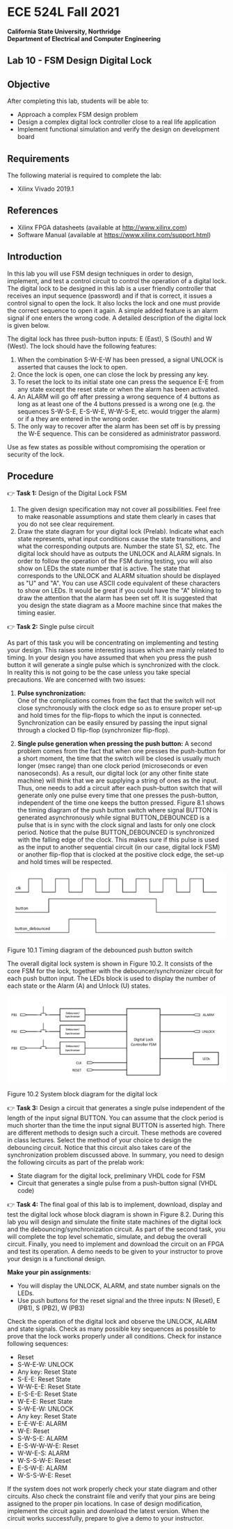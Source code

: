 # ECE 524L Fall 2021
**California State University, Northridge**  
**Department of Electrical and Computer Engineering**  

## Lab 10 - FSM Design Digital Lock

## Objective

After completing this lab, students will be able to:
- Approach a complex FSM design problem
- Design a complex digital lock controller close to a real life application
- Implement functional simulation and verify the design on development board

## Requirements

The following material is required to complete the lab:
- Xilinx Vivado 2019.1

## References

- Xilinx FPGA datasheets (available at http://www.xilinx.com)
- Software Manual (available at https://www.xilinx.com/support.html)

## Introduction

In this lab you will use FSM design techniques in order to design, implement, and test a control circuit to control the operation of a digital lock. The digital lock to be designed in this lab is a user friendly controller that receives an input sequence (password) and if that is correct, it issues a control signal to open the lock. It also locks the lock and one must provide the correct sequence to open it again. A simple added feature is an alarm signal if one enters the wrong code. A detailed description of the digital lock is given below.

The digital lock has three push-button inputs: E (East), S (South) and W (West). The lock should have the following features:

1. When the combination S-W-E-W has been pressed, a signal UNLOCK is asserted that causes the lock to open.
2. Once the lock is open, one can close the lock by pressing any key.
3. To reset the lock to its initial state one can press the sequence E-E from any state except the reset state or when the alarm has been activated.
4. An ALARM will go off after pressing a wrong sequence of 4 buttons as long as at least one of the 4 buttons pressed is a wrong one (e.g. the sequences S-W-S-E, E-S-W-E, W-W-S-E, etc. would trigger the alarm) or if a they are entered in the wrong order.
5. The only way to recover after the alarm has been set off is by pressing the W-E sequence. This can be considered as administrator password.

Use as few states as possible without compromising the operation or security of the lock. 

## Procedure

:point_right: **Task 1:** Design of the Digital Lock FSM

1. The given design specification may not cover all possibilities. Feel free to make reasonable assumptions and state them clearly in cases that you do not see clear requirement.
2. Draw the state diagram for your digital lock (Prelab). Indicate what each state represents, what input conditions cause the state transitions, and what the corresponding outputs are. Number the state S1, S2, etc. The digital lock should have as outputs the UNLOCK and ALARM signals. In order to follow the operation of the FSM during testing, you will also show on LEDs the state number that is active. The state that corresponds to the UNLOCK and ALARM situation should be displayed as "U" and "A". You can use ASCII code equivalent of these characters to show on LEDs. It would be great if you could have the "A" blinking to draw the attention that the alarm has been set off. It is suggested that you design the state diagram as a Moore machine since that makes the timing easier.

:point_right: **Task 2:** Single pulse circuit

As part of this task you will be concentrating on implementing and testing your design. This raises some interesting issues which are mainly related to timing. In your design you have assumed that when you press the push button it will generate a single pulse which is synchronized with the clock. In reality this is not going to be the case unless you take special precautions. We are concerned with two issues:

1. **Pulse synchronization:**  
One of the complications comes from the fact that the switch will not close synchronously with the clock edge so as to ensure proper set-up and hold times for the flip-flops to which the input is connected. Synchronization can be easily ensured by passing the input signal through a clocked D flip-flop (synchronizer flip-flop).

2. **Single pulse generation when pressing the push button:**
A second problem comes from the fact that when one presses the push-button for a short moment, the time that the switch will be closed is usually much longer (msec range) than one clock period (microseconds or even nanoseconds). As a result, our digital lock (or any other finite state machine) will think that we are supplying a string of ones as the input. Thus, one needs to add a circuit after each push-button switch that will generate only one pulse every time that one presses the push-button, independent of the time one keeps the button pressed. Figure 8.1 shows the timing diagram of the push button switch where signal BUTTON is generated asynchronously while signal BUTTON_DEBOUNCED is a pulse that is in sync with the clock signal and lasts for only one clock period. Notice that the pulse BUTTON_DEBOUNCED is synchronized with the falling edge of the clock. This makes sure if this pulse is used as the input to another sequential circuit (in our case, digital lock FSM) or another flip-flop that is clocked at the positive clock edge, the set-up and hold times will be respected.

![Timing diagram of the debounced push button switch](./img/lab10_diagram_1.png)

Figure 10.1 Timing diagram of the debounced push button switch 

The overall digital lock system is shown in Figure 10.2. It consists of the core FSM for the lock, together with the debouncer/synchronizer circuit for each push button input. The LEDs block is used to display the number of each state or the Alarm (A) and Unlock (U) states.


![System block diagram for the digital lock](./img/lab10_diagram_2.png)

Figure 10.2 System block diagram for the digital lock

:point_right: **Task 3:** Design a circuit that generates a single pulse independent of the length of the input signal BUTTON. You can assume that the clock period is much shorter than the time the input signal BUTTON is asserted high. There are different methods to design such a circuit. These methods are covered in class lectures. Select the method of your choice to design the debouncing circuit. Notice that this circuit also takes care of the synchronization problem discussed above. In summary, you need to design the following circuits as part of the prelab work:

- State diagram for the digital lock, preliminary VHDL code for FSM
- Circuit that generates a single pulse from a push-button signal (VHDL code)

:point_right: **Task 4:** The final goal of this lab is to implement, download, display and test the digital lock whose block diagram is shown in Figure 8.2. During this lab you will design and simulate the finite state machines of the digital lock and the debouncing/synchronization circuit. As part of the second task, you will complete the top level schematic, simulate, and debug the overall circuit. Finally, you need to implement and download the circuit on an FPGA and test its operation. A demo needs to be given to your instructor to prove your design is a functional design.
	
**Make your pin assignments:**  

- You will display the UNLOCK, ALARM, and state number signals on the LEDs.
- Use push buttons for the reset signal and the three inputs: N (Reset), E (PB1), S (PB2), W (PB3)

Check the operation of the digital lock and observe the UNLOCK, ALARM and state signals. Check as many possible key sequences as possible to prove that the lock works properly under all conditions. Check for instance following sequences:

- Reset
- S-W-E-W: UNLOCK
- Any key: Reset State
- S-E-E: Reset State
- W-W-E-E: Reset State
- E-S-E-E: Reset State
- W-E-E: Reset State
- S-W-E-W: UNLOCK
- Any key: Reset State
- E-E-W-E: ALARM
- W-E: Reset
- S-W-S-E: ALARM
- E-S-W-W-W-E: Reset
- W-W-E-S: ALARM
- W-S-S-W-E: Reset
- E-S-W-E: ALARM
- W-S-S-W-E: Reset

If the system does not work properly check your state diagram and other circuits. Also check the constraint file and verify that your pins are being assigned to the proper pin locations. In case of design modification, implement the circuit again and download the latest version. When the circuit works successfully, prepare to give a demo to your instructor.
